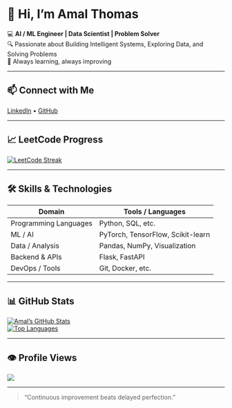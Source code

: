 # 👋 Hi, I’m Amal Thomas

💻 **AI / ML Engineer | Data Scientist | Problem Solver**  
🔍 Passionate about Building Intelligent Systems, Exploring Data, and Solving Problems  
🌱 Always learning, always improving

---

## 📫 Connect with Me

[LinkedIn](https://www.linkedin.com/in/amal-thomas-9005a7185/) • [GitHub](https://github.com/AmalThomas1998/) 

---

## 📈 LeetCode Progress


[![LeetCode Streak](https://leetcard.jacoblin.cool/amalthomas1324?theme=dark&ext=heatmap)](https://leetcode.com/amalthomas1324)



---

## 🛠 Skills & Technologies

| Domain | Tools / Languages |
|---|---|
| Programming Languages | Python, SQL, etc. |
| ML / AI | PyTorch, TensorFlow, Scikit-learn |
| Data / Analysis | Pandas, NumPy, Visualization |
| Backend & APIs | Flask, FastAPI |
| DevOps / Tools | Git, Docker, etc. |

---

## 📊 GitHub Stats

[![Amal’s GitHub Stats](https://github-readme-stats.vercel.app/api?username=AmalThomas1998&show_icons=true&theme=dark&hide_border=true)](https://github.com/AmalThomas1998)  
[![Top Languages](https://github-readme-stats.vercel.app/api/top-langs?username=AmalThomas1998&layout=compact&theme=dark&hide_border=true)](https://github.com/AmalThomas1998)

---

## 👁 Profile Views

![](https://komarev.com/ghpvc/?username=AmalThomas1998&style=flat-square)

---


> “Continuous improvement beats delayed perfection.”  

